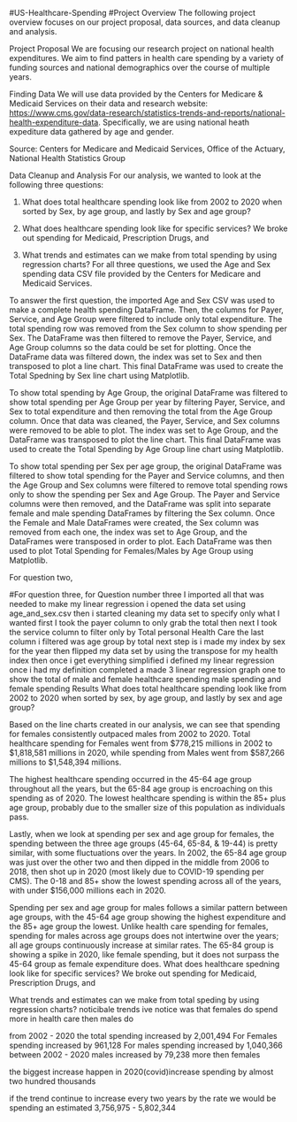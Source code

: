 #US-Healthcare-Spending
#Project Overview
The following project overview focuses on our project proposal, data sources, and data cleanup and analysis.

Project Proposal
We are focusing our research project on national health expenditures. We aim to find patters in health care spending by a variety of funding sources and national demographics over the course of multiple years.

Finding Data
We will use data provided by the Centers for Medicare & Medicaid Services on their data and research website: https://www.cms.gov/data-research/statistics-trends-and-reports/national-health-expenditure-data. Specifically, we are using national heath expediture data gathered by age and gender.

Source: Centers for Medicare and Medicaid Services, Office of the Actuary, National Health Statistics Group

Data Cleanup and Analysis
For our analysis, we wanted to look at the following three questions:

1. What does total healthcare spending look like from 2002 to 2020 when sorted by Sex, by age group, and lastly by Sex and age group?

2. What does healthcare spending look like for specific services? We broke out spending for Medicaid, Prescription Drugs, and 

3. What trends and estimates can we make from total spending by using regression charts?
For all three questions, we used the Age and Sex spending data CSV file provided by the Centers for Medicare and Medicaid Services.

To answer the first question, the imported Age and Sex CSV was used to make a complete health spending DataFrame. Then, the columns for Payer,  Service, and Age Group were filtered to include only total expenditure. The total spending row was removed from the Sex column to show spending per Sex. The DataFrame was then filtered to remove the Payer, Service, and Age Group columns so the data could be set for plotting. Once the DataFrame data was filtered down, the index was set to Sex and then transposed to plot a line chart. This final DataFrame was used to create the Total Spedning by Sex line chart using Matplotlib.

To show total spending by Age Group, the original DataFrame was filtered to show total spending per Age Group per year by filtering Payer, Service, and Sex to total expenditure and then removing the total from the Age Group column. Once that data was cleaned, the Payer, Service, and Sex columns were removed to be able to plot. The index was set to Age Group, and the DataFrame was transposed to plot the line chart. This final DataFrame was used to create the Total Spending by Age Group line chart using Matplotlib.

To show total spending per Sex per age group, the original DataFrame was filtered to show total spending for the Payer and Service columns, and then the Age Group and Sex columns were filtered to remove total spending rows only to show the spending per Sex and Age Group. The Payer and Service columns were then removed, and the DataFrame was split into separate female and male spending DataFrames by filtering the Sex column. Once the Female and Male DataFrames were created, the Sex column was removed from each one, the index was set to Age Group, and the DataFrames were transposed in order to plot. Each DataFrame was then used to plot Total Spending for Females/Males by Age Group using Matplotlib.

For question two,

#For question three,
for Question number three I imported all that was needed to make my linear regression i opened the data set using age_and_sex.csv then i started cleaning my data set to specify only what I wanted first I took the payer column to only grab the total then next I took the service column to filter only by Total personal Health Care the last column i filtered was age group by total next step is  i made my index by sex for the year then flipped my data set by using the transpose for my health index then once i get everything simplified i defined my linear regression once i had my definition completed a made 3 linear regression graph one to show the total of male and female healthcare spending male spending and female spending
Results
What does total healthcare spending look like from 2002 to 2020 when sorted by sex, by age group, and lastly by sex and age group?

Based on the line charts created in our analysis, we can see that spending for females consistently outpaced males from 2002 to 2020. Total healthcare spending for Females went from $778,215 millions in 2002 to $1,818,581 millions in 2020, while spending from Males went from $587,266 millions to $1,548,394 millions. 

The highest healthcare spending occurred in the 45-64 age group throughout all the years, but the 65-84 age group is encroaching on this spending as of 2020. The lowest healthcare spending is within the 85+ plus age group, probably due to the smaller size of this population as individuals pass.

Lastly, when we look at spending per sex and age group for females, the spending between the three age groups (45-64, 65-84, & 19-44) is pretty similar, with some fluctuations over the years. In 2002, the 65-84 age group was just over the other two and then dipped in the middle from 2006 to 2018, then shot up in 2020 (most likely due to COVID-19 spending per CMS). The 0-18 and 85+ show the lowest spending across all of the years, with under $156,000 millions each in 2020.

Spending per sex and age group for males follows a similar pattern between age groups, with the 45-64 age group showing the highest expenditure and the 85+ age group the lowest. Unlike health care spending for females, spending for males across age groups does not intertwine over the years; all age groups continuously increase at similar rates. The 65-84 group is showing a spike in 2020, like female spending, but it does not surpass the 45-64 group as female expenditure does.
What does healthcare spedning look like for specific services? We broke out spending for Medicaid, Prescription Drugs, and

What trends and estimates can we make from total speding by using regression charts?
noticibale trends ive notice was that females do spend more in health care then males do 

from 2002 - 2020  the total spending increased by   2,001,494
                  For Females spending increased by 961,128
                  For males spending increased by   1,040,366
between 2002 - 2020 males increased by 79,238 more then females

the biggest increase happen in 2020(covid)increase spending by almost two hundred thousands

if the trend continue to increase every two years by the rate we would be spending an estimated 3,756,975 - 5,802,344